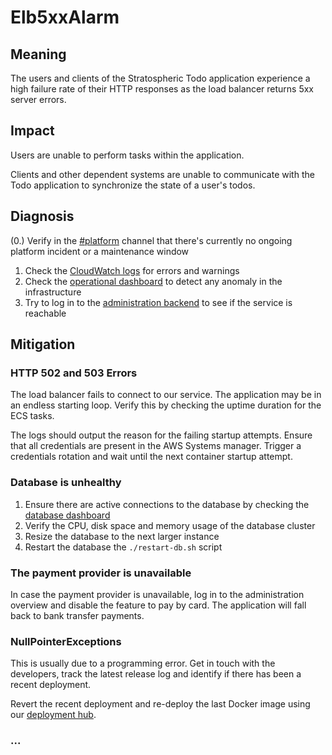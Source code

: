 # Elb5xxAlarm

## Meaning

The users and clients of the Stratospheric Todo application experience a high failure rate of their HTTP responses as the load balancer returns 5xx server errors.

## Impact

Users are unable to perform tasks within the application.

Clients and other dependent systems are unable to communicate with the Todo application to synchronize the state of a user's todos.

## Diagnosis

(0.) Verify in the [#platform](#) channel that there's currently no ongoing platform incident or a maintenance window

1. Check the [CloudWatch logs](#) for errors and warnings
2. Check the [operational dashboard](#) to detect any anomaly in the infrastructure
3. Try to log in to the [administration backend](#) to see if the service is reachable

## Mitigation

### HTTP 502 and 503 Errors

The load balancer fails to connect to our service. The application may be in an endless starting loop. Verify this by checking the uptime duration for the ECS tasks.

The logs should output the reason for the failing startup attempts. Ensure that all credentials are present in the AWS Systems manager. Trigger a credentials rotation and wait until the next container startup attempt.

### Database is unhealthy

1. Ensure there are active connections to the database by checking the [database dashboard](#)
2. Verify the CPU, disk space and memory usage of the database cluster
3. Resize the database to the next larger instance
4. Restart the database the `./restart-db.sh` script

### The payment provider is unavailable

In case the payment provider is unavailable, log in to the administration overview and disable the feature to pay by card. The application will fall back to bank transfer payments.

### NullPointerExceptions

This is usually due to a programming error. Get in touch with the developers, track the latest release log and identify if there has been a recent deployment.

Revert the recent deployment and re-deploy the last Docker image using our [deployment hub](#).


### ...
